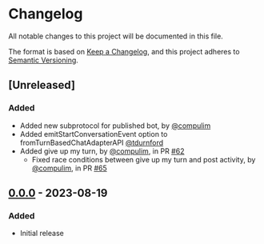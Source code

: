 # Changelog

All notable changes to this project will be documented in this file.

The format is based on [Keep a Changelog](https://keepachangelog.com/en/1.1.0/),
and this project adheres to [Semantic Versioning](https://semver.org/spec/v2.0.0.html).

## [Unreleased]

### Added

- Added new subprotocol for published bot, by [@compulim](https://github.com/compulim)
- Added emitStartConversationEvent option to fromTurnBasedChatAdapterAPI [@tdurnford](https://github.com/tdurnford)
- Added give up my turn, by [@compulim](https://github.com/compulim), in PR [#62](https://github.com/compulim/conversational-ai-chat-sdk/pull/62)
   - Fixed race conditions between give up my turn and post activity, by [@compulim](https://github.com/compulim), in PR [#65](https://github.com/compulim/conversational-ai-chat-sdk/pull/65)

## [0.0.0] - 2023-08-19

### Added

- Initial release

[0.0.0]: https://github.com/microsoft/conversational-ai-chat-sdk/releases/tag/v0.0.0
